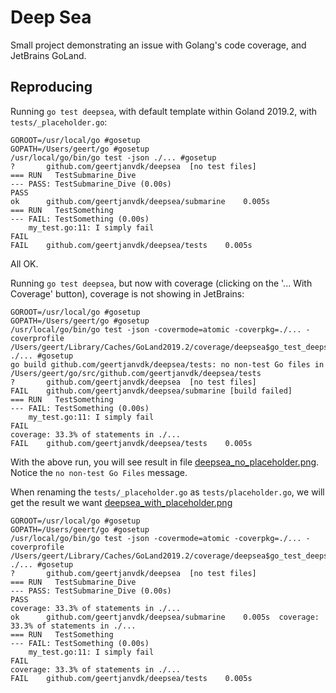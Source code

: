 Deep Sea
========

Small project demonstrating an issue with Golang's code coverage, and JetBrains GoLand.

Reproducing
-----------

Running `go test deepsea`, with default template within Goland 2019.2, with `tests/_placeholder.go`:

```
GOROOT=/usr/local/go #gosetup
GOPATH=/Users/geert/go #gosetup
/usr/local/go/bin/go test -json ./... #gosetup
?   	github.com/geertjanvdk/deepsea	[no test files]
=== RUN   TestSubmarine_Dive
--- PASS: TestSubmarine_Dive (0.00s)
PASS
ok  	github.com/geertjanvdk/deepsea/submarine	0.005s
=== RUN   TestSomething
--- FAIL: TestSomething (0.00s)
    my_test.go:11: I simply fail
FAIL
FAIL	github.com/geertjanvdk/deepsea/tests	0.005s
```

All OK.

Running `go test deepsea`, but now with coverage (clicking on the '... With Coverage' button), coverage is not
showing in JetBrains:

```
GOROOT=/usr/local/go #gosetup
GOPATH=/Users/geert/go #gosetup
/usr/local/go/bin/go test -json -covermode=atomic -coverpkg=./... -coverprofile /Users/geert/Library/Caches/GoLand2019.2/coverage/deepsea$go_test_deepsea.out ./... #gosetup
go build github.com/geertjanvdk/deepsea/tests: no non-test Go files in /Users/geert/go/src/github.com/geertjanvdk/deepsea/tests
?   	github.com/geertjanvdk/deepsea	[no test files]
FAIL	github.com/geertjanvdk/deepsea/submarine [build failed]
=== RUN   TestSomething
--- FAIL: TestSomething (0.00s)
    my_test.go:11: I simply fail
FAIL
coverage: 33.3% of statements in ./...
FAIL	github.com/geertjanvdk/deepsea/tests	0.005s
```

With the above run, you will see result in file [deepsea_no_placeholder.png](_support/deepsea_no_placeholder.png).
Notice the `no non-test Go Files` message.

When renaming the `tests/_placeholder.go` as `tests/placeholder.go`, we will get the result we want [deepsea_with_placeholder.png](_support/deepsea_with_placeholder.png)

```
GOROOT=/usr/local/go #gosetup
GOPATH=/Users/geert/go #gosetup
/usr/local/go/bin/go test -json -covermode=atomic -coverpkg=./... -coverprofile /Users/geert/Library/Caches/GoLand2019.2/coverage/deepsea$go_test_deepsea.out ./... #gosetup
?   	github.com/geertjanvdk/deepsea	[no test files]
=== RUN   TestSubmarine_Dive
--- PASS: TestSubmarine_Dive (0.00s)
PASS
coverage: 33.3% of statements in ./...
ok  	github.com/geertjanvdk/deepsea/submarine	0.005s	coverage: 33.3% of statements in ./...
=== RUN   TestSomething
--- FAIL: TestSomething (0.00s)
    my_test.go:11: I simply fail
FAIL
coverage: 33.3% of statements in ./...
FAIL	github.com/geertjanvdk/deepsea/tests	0.005s
```
